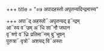 +++
title = "०७ अपादहस्तो अपृतन्यदिन्द्रमास्य"

+++
अपा᳓द् अहस्तो᳓ अपृतन्यद् इ᳓न्द्रम्  
आ᳓स्य व᳓ज्रम् अ᳓धि सा᳓नौ जघान  
वृ᳓ष्णो व᳓ध्रिः प्रतिमा᳓नम् बु᳓भूषन्  
पुरुत्रा᳓ वृत्रो᳓ अशयद् वि᳓अस्तः